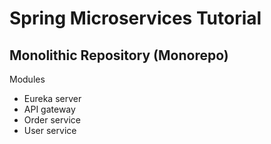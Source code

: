# Spring Microservices Tutorial

## Monolithic Repository (Monorepo)

Modules
- Eureka server
- API gateway
- Order service
- User service
